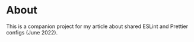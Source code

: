 # About

This is a companion project for my article about shared ESLint and Prettier configs (June 2022).
